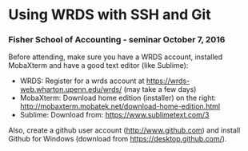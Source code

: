 # Using WRDS with SSH and Git 
### Fisher School of Accounting - seminar October 7, 2016

Before attending, make sure you have a WRDS account, installed MobaXterm and have a good text editor (like Sublime):

- WRDS: Register for a wrds account at https://wrds-web.wharton.upenn.edu/wrds/ (may take a few days)
- MobaXterm: Download home edition (installer) on the right: http://mobaxterm.mobatek.net/download-home-edition.html
- Sublime: Download from: https://www.sublimetext.com/3

Also, create a github user account (http://www.github.com) and install Github for Windows (download from https://desktop.github.com/).
